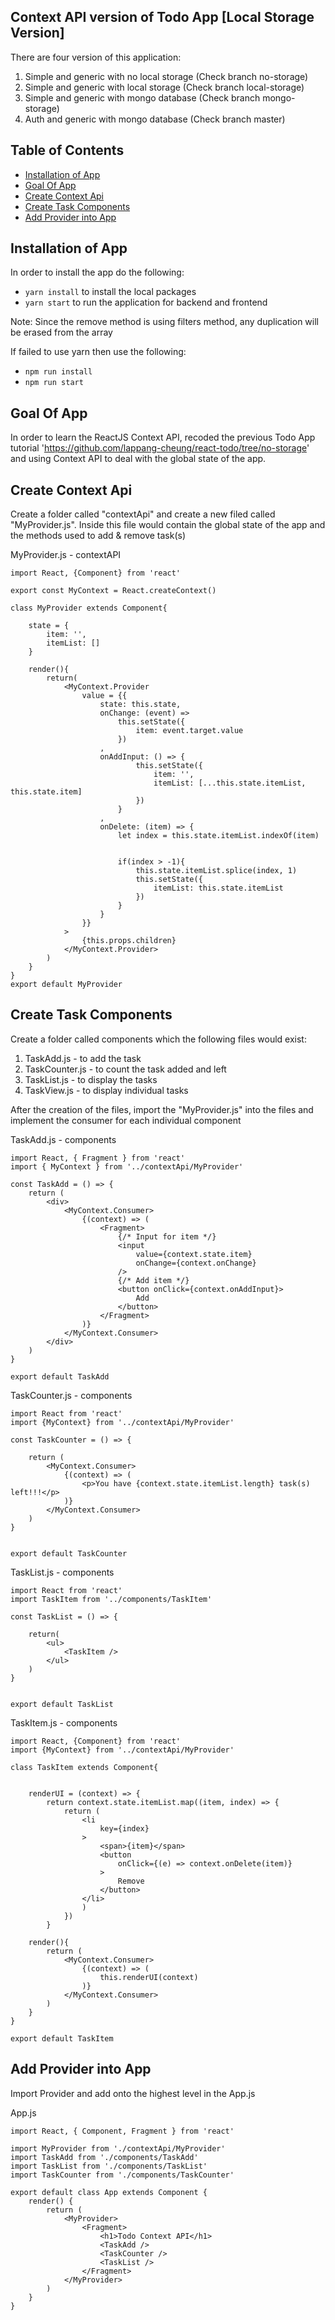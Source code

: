 ## Context API version of Todo App [Local Storage Version]

There are four version of this application:
1. Simple and generic with no local storage (Check branch no-storage)
2. Simple and generic with local storage (Check branch local-storage)
3. Simple and generic with mongo database (Check branch mongo-storage)
4. Auth and generic with mongo database (Check branch master)

## Table of Contents
- [Installation of App](#installation-of-app)
- [Goal Of App](#goal-of-app)
- [Create Context Api](#create-context-api)
- [Create Task Components](#create-task-components)
- [Add Provider into App](#add-provider-into-app)

## Installation of App

In order to install the app do the following:

* `yarn install` to install the local packages
* `yarn start` to run the application for backend and frontend

Note: Since the remove method is using filters method, any duplication will be erased from the array

If failed to use yarn then use the following:

* `npm run install`
* `npm run start`

## Goal Of App

In order to learn the ReactJS Context API, recoded the previous Todo App tutorial 'https://github.com/lappang-cheung/react-todo/tree/no-storage'
and using Context API to deal with the global state of the app.

## Create Context Api

Create a folder called "contextApi" and create a new filed called "MyProvider.js". Inside this file would contain the global state of the app and
the methods used to add & remove task(s)

MyProvider.js - contextAPI
~~~~
import React, {Component} from 'react'

export const MyContext = React.createContext()

class MyProvider extends Component{

    state = {
        item: '',
        itemList: []
    }

    render(){
        return(
            <MyContext.Provider
                value = {{
                    state: this.state,
                    onChange: (event) => 
                        this.setState({
                            item: event.target.value
                        })
                    ,
                    onAddInput: () => {
                            this.setState({
                                item: '',
                                itemList: [...this.state.itemList, this.state.item]
                            })
                        }
                    ,
                    onDelete: (item) => {
                        let index = this.state.itemList.indexOf(item)
                        

                        if(index > -1){
                            this.state.itemList.splice(index, 1)
                            this.setState({
                                itemList: this.state.itemList
                            })
                        }
                    }
                }}
            >
                {this.props.children}
            </MyContext.Provider>
        )
    }
}
export default MyProvider
~~~~

## Create Task Components

Create a folder called components which the following files would exist:

1. TaskAdd.js - to add the task
2. TaskCounter.js - to count the task added and left
3. TaskList.js - to display the tasks
4. TaskView.js - to display individual tasks

After the creation of the files, import the "MyProvider.js" into the files and implement the consumer for each individual component

TaskAdd.js - components
~~~~
import React, { Fragment } from 'react'
import { MyContext } from '../contextApi/MyProvider'

const TaskAdd = () => {
    return (
        <div>
            <MyContext.Consumer>
                {(context) => (
                    <Fragment>
                        {/* Input for item */}
                        <input
                            value={context.state.item}
                            onChange={context.onChange} 
                        />
                        {/* Add item */}
                        <button onClick={context.onAddInput}>
                            Add
                        </button>
                    </Fragment>
                )}
            </MyContext.Consumer>
        </div>
    )
}

export default TaskAdd
~~~~

TaskCounter.js - components
~~~~
import React from 'react'
import {MyContext} from '../contextApi/MyProvider'

const TaskCounter = () => {

    return (
        <MyContext.Consumer>
            {(context) => (
                <p>You have {context.state.itemList.length} task(s) left!!!</p>
            )}
        </MyContext.Consumer>
    )
}


export default TaskCounter
~~~~

TaskList.js - components
~~~~
import React from 'react'
import TaskItem from '../components/TaskItem'

const TaskList = () => {

    return(
        <ul>
            <TaskItem />
        </ul>
    )
}


export default TaskList
~~~~

TaskItem.js - components
~~~~
import React, {Component} from 'react'
import {MyContext} from '../contextApi/MyProvider'

class TaskItem extends Component{
    

    renderUI = (context) => {
        return context.state.itemList.map((item, index) => {
            return (
                <li 
                    key={index}
                >
                    <span>{item}</span>
                    <button
                        onClick={(e) => context.onDelete(item)}
                    >
                        Remove
                    </button>
                </li>
                )
            })
        }

    render(){
        return (
            <MyContext.Consumer>
                {(context) => (
                    this.renderUI(context)
                )}
            </MyContext.Consumer>
        )    
    }      
}

export default TaskItem
~~~~

## Add Provider into App

Import Provider and add onto the highest level in the App.js

App.js
~~~~
import React, { Component, Fragment } from 'react'

import MyProvider from './contextApi/MyProvider'
import TaskAdd from './components/TaskAdd'
import TaskList from './components/TaskList'
import TaskCounter from './components/TaskCounter'

export default class App extends Component {
    render() {
        return (
            <MyProvider>
                <Fragment>
                    <h1>Todo Context API</h1>
                    <TaskAdd />
                    <TaskCounter />
                    <TaskList />
                </Fragment>
            </MyProvider>
        )
    }
}
~~~~